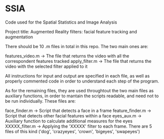 # SSIA
Code used for the Spatial Statistics and Image Analysis

Project title: Augmented Reality filters: facial feature tracking and augmentation

There should be 10 .m files in total in this repo.
The two main ones are:

features_video.m -> The file that returns the video with all the correspondent features tracked
apply_filter.m -> The file that returns the video with the selected filter applied to it

All instructions for input and output are specified in each file, as well as properly commented code in order to understand each step of the program.

As for the remaining files, they are used throughtout the two main files as auxiliary functions, in order to mantain the scripts readable, and need not to be run individually. These files are:

face_finder.m -> Script that detects a face in a frame
feature_finder.m -> Script that detects other facial features within a face
eyes_aux.m -> Auxiliary function to calculate additional measures for the eyes
XXXXX_filter.m -> Applying the 'XXXXX' filter to each frame. There are 5 files of this kind ('dog', 'crazyeyes', 'crown', 'bigeyes', 'swapeyes')
